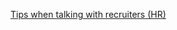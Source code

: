 
[Tips when talking with recruiters (HR)](https://docs.google.com/document/d/1RcvhsTEIEt9lb8gmT-ozOkU-nnpOdB-n79PcIK0KMY0/edit?usp=share_link)